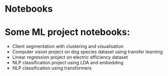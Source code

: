 # Notebooks

# Some ML project notebooks:

- Client segmentation with clustering and visualisation
- Computer vision project on dog species dataset using transfer learning
- Linear regression project on electric efficiency dataset
- NLP classification project using LDA and embedding
- NLP classification using transformers
